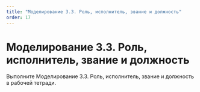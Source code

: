```yaml
---
title: "Моделирование 3.3. Роль, исполнитель, звание и должность"
order: 17
---
```


# Моделирование 3.3. Роль, исполнитель, звание и должность

Выполните Моделирование 3.3. Роль, исполнитель, звание и должность в рабочей тетради.
